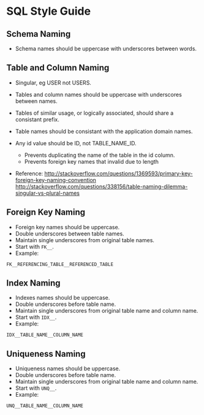 SQL Style Guide
===============

Schema Naming
-------------
- Schema names should be uppercase with underscores between words.


Table and Column Naming
-----------------------
- Singular, eg USER not USERS.
- Tables and column names should be uppercase with underscores between names.
- Tables of similar usage, or logically associated, should share a consistant prefix.
- Table names should be consistant with the application domain names.
- Any id value should be ID, not TABLE_NAME_ID.
  - Prevents duplicating the name of the table in the id column.
  - Prevents foreign key names that invalid due to length
  
- Reference: 
http://stackoverflow.com/questions/1369593/primary-key-foreign-key-naming-convention
http://stackoverflow.com/questions/338156/table-naming-dilemma-singular-vs-plural-names


Foreign Key Naming
------------------
- Foreign key names should be uppercase.
- Double underscores between table names.
- Maintain single underscores from original table names.
- Start with `FK__`.
- Example:
``` 
FK__REFERENCING_TABLE__REFERENCED_TABLE
```


Index Naming
------------
- Indexes names should be uppercase.
- Double underscores before table name.
- Maintain single underscores from original table name and column name.
- Start with `IDX__`.
- Example:
``` 
IDX__TABLE_NAME__COLUMN_NAME
```


Uniqueness Naming
-----------------
- Uniqueness names should be uppercase.
- Double underscores before table name.
- Maintain single underscores from original table name and column name.
- Start with `UNQ__`.
- Example:
``` 
UNQ__TABLE_NAME__COLUMN_NAME
```


